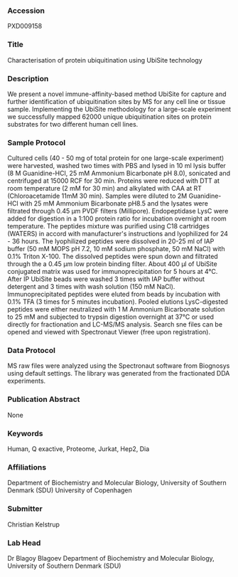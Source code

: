 ### Accession
PXD009158

### Title
Characterisation of protein ubiquitination using UbiSite technology

### Description
We present a novel immune-affinity-based method UbiSite for capture and further identification of ubiquitination sites by MS for any cell line or tissue sample. Implementing the UbiSite methodology for a large-scale experiment we successfully mapped 62000 unique ubiquitination sites on protein substrates for two different human cell lines. 

### Sample Protocol
Cultured cells (40 - 50 mg of total protein for one large-scale experiment) were harvested, washed two times with PBS and lysed in 10 ml lysis buffer (8 M Guanidine-HCl, 25 mM Ammonium Bicarbonate pH 8.0), sonicated and centrifuged at 15000 RCF for 30 min. Proteins were reduced with DTT at room temperature (2 mM for 30 min) and alkylated with CAA at RT (Chloroacetamide 11mM 30 min). Samples were diluted to 2M Guanidine-HCl with 25 mM Ammonium Bicarbonate pH8.5 and the lysates were filtrated through 0.45 µm PVDF filters (Millipore). Endopeptidase LysC were added for digestion in a 1:100 protein ratio for incubation overnight at room temperature. The peptides mixture was purified using C18 cartridges (WATERS) in accord with manufacturer's instructions and lyophilized for 24 - 36 hours. The lyophilized peptides were dissolved in 20-25 ml of IAP buffer (50 mM MOPS pH 7.2, 10 mM sodium phosphate, 50 mM NaCl) with 0.1% Triton X-100. The dissolved peptides were spun down and filtrated through the a 0.45 µm low protein binding filter. About 400 µl of UbiSite conjugated matrix was used for immunoprecipitation for 5 hours at 4°C. After IP UbiSite beads were washed 3 times with IAP buffer without detergent and 3 times with wash solution (150 mM NaCl). Immunoprecipitated peptides were eluted from beads by incubation with 0.1% TFA (3 times for 5 minutes incubation). Pooled elutions LysC-digested peptides were either neutralized with 1 M Ammonium Bicarbonate solution to 25 mM and subjected to trypsin digestion overnight at 37°C or used directly for fractionation and LC-MS/MS analysis. Search sne files can be opened and viewed with Spectronaut Viewer (free upon registration).

### Data Protocol
MS raw files were analyzed using the Spectronaut software from Biognosys using default settings. The library was generated from the fractionated DDA experiments.

### Publication Abstract
None

### Keywords
Human, Q exactive, Proteome, Jurkat, Hep2, Dia

### Affiliations
Department of Biochemistry and Molecular Biology, University of Southern Denmark (SDU)
University of Copenhagen

### Submitter
Christian Kelstrup

### Lab Head
Dr Blagoy Blagoev
Department of Biochemistry and Molecular Biology, University of Southern Denmark (SDU)


